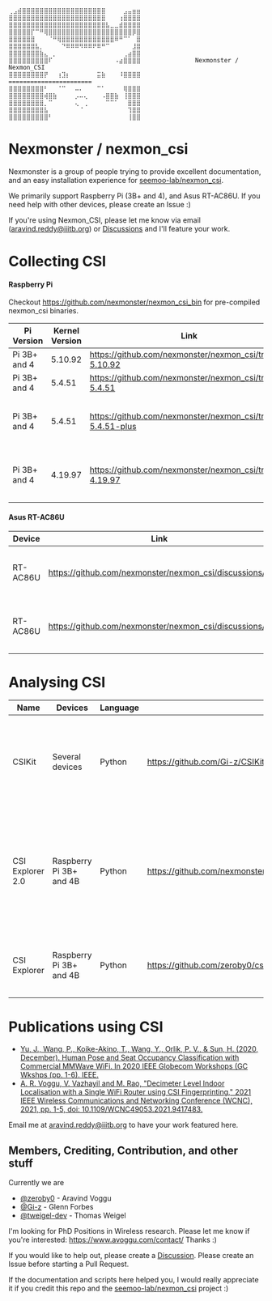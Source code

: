 ```
⢀⣠⣾⣿⣿⣿⣿⣿⣿⣿⣿⣿⣿⣿⣿⣿⣿⣿⣿⣿⣿⣿⠀⠀⠀⠀⣠⣤⣶⣶
⣿⣿⣿⣿⣿⣿⣿⣿⣿⣿⣿⣿⣿⣿⣿⣿⣿⣿⣿⣿⣿⣿⠀⠀⠀⢰⣿⣿⣿⣿
⣿⣿⣿⣿⣿⣿⣿⣿⣿⣿⣿⣿⣿⣿⣿⣿⣿⣿⣿⣿⣿⣿⣧⣀⣀⣾⣿⣿⣿⣿
⣿⣿⣿⣿⣿⡏⠉⠛⢿⣿⣿⣿⣿⣿⣿⣿⣿⣿⣿⣿⣿⣿⣿⣿⣿⣿⣿⣿⡿⣿
⣿⣿⣿⣿⣿⣿⠀⠀⠀⠈⠛⢿⣿⣿⣿⣿⣿⣿⣿⣿⣿⣿⣿⣿⠿⠛⠉⠁⠀⣿
⣿⣿⣿⣿⣿⣿⣧⡀⠀⠀⠀⠀⠙⠿⠿⠿⠻⠿⠿⠟⠿⠛⠉⠀⠀⠀⠀⠀⣸⣿
⣿⣿⣿⣿⣿⣿⣿⣷⣄⠀⡀⠀⠀⠀⠀⠀⠀⠀⠀⠀⠀⠀⠀⠀⠀⠀⢀⣴⣿⣿
⣿⣿⣿⣿⣿⣿⣿⣿⣿⠏⠀⠀⠀⠀⠀⠀⠀⠀⠀⠀⠀⠀⠀⠀⠠⣴⣿⣿⣿⣿               Nexmonster / Nexmon_CSI
⣿⣿⣿⣿⣿⣿⣿⣿⡟⠀⠀⢰⣹⡆⠀⠀⠀⠀⠀⠀⣭⣷⠀⠀⠀⠸⣿⣿⣿⣿               =======================
⣿⣿⣿⣿⣿⣿⣿⣿⠃⠀⠀⠈⠉⠀⠀⠤⠄⠀⠀⠀⠉⠁⠀⠀⠀⠀⢿⣿⣿⣿
⣿⣿⣿⣿⣿⣿⣿⣿⢾⣿⣷⠀⠀⠀⠀⡠⠤⢄⠀⠀⠀⠠⣿⣿⣷⠀⢸⣿⣿⣿
⣿⣿⣿⣿⣿⣿⣿⣿⡀⠉⠀⠀⠀⠀⠀⢄⠀⢀⠀⠀⠀⠀⠉⠉⠁⠀⠀⣿⣿⣿
⣿⣿⣿⣿⣿⣿⣿⣿⣧⠀⠀⠀⠀⠀⠀⠀⠈⠀⠀⠀⠀⠀⠀⠀⠀⠀⠀⢹⣿⣿
⣿⣿⣿⣿⣿⣿⣿⣿⣿⠃⠀⠀⠀⠀⠀⠀⠀⠀⠀⠀⠀⠀⠀⠀⠀⠀⠀⢸⣿⣿
```
# Nexmonster / nexmon_csi

Nexmonster is a group of people trying to provide excellent documentation, and an easy installation experience for [seemoo-lab/nexmon_csi](https://github.com/seemoo-lab/nexmon_csi).

We primarily support Raspberry Pi (3B+ and 4), and Asus RT-AC86U. If you need help with other devices, please create an Issue :)

If you're using Nexmon_CSI, please let me know via email (aravind.reddy@iiitb.org) or [Discussions](https://github.com/nexmonster/nexmon_csi/discussions) and I'll feature your work.

# Collecting CSI

#### Raspberry Pi

Checkout https://github.com/nexmonster/nexmon_csi_bin for pre-compiled nexmon_csi binaries.

Pi Version | Kernel Version | Link | Notes
---|---|---|---
Pi 3B+ and 4 | 5.10.92 | https://github.com/nexmonster/nexmon_csi/tree/pi-5.10.92 | This is the **recommended** version with RSSI and FC.
Pi 3B+ and 4 | 5.4.51  | https://github.com/nexmonster/nexmon_csi/tree/pi-5.4.51  | Uses the legacy 5.4.51 Kernel with old packet format.
Pi 3B+ and 4 | 5.4.51  | https://github.com/nexmonster/nexmon_csi/tree/pi-5.4.51-plus | Like 5.4.51, but includes more data like RSSI, Source and Destination Mac ID. Use https://github.com/zeroby0/csi-explorer to plot data.
Pi 3B+ and 4 | 4.19.97 | https://github.com/nexmonster/nexmon_csi/tree/pi-4.19.97 | Uses the legacy 4.19.97 Kernel. Use this if you're facing problems with other versions, or you need to use Kernel v4.19.97 for some reason.


#### Asus RT-AC86U

Device | Link | Notes
---|---|---
RT-AC86U | https://github.com/nexmonster/nexmon_csi/discussions/2 | Short and Quick guide using precompiled binaries
RT-AC86U | https://github.com/nexmonster/nexmon_csi/discussions/7 | Longer guide that shows how to compile from source


# Analysing CSI

Name | Devices | Language | Link | Notes 
---|---|---|---|---
CSIKit | Several devices | Python | https://github.com/Gi-z/CSIKit | A feature rich decoder supporting many input formats and sources
CSI Explorer 2.0 | Raspberry Pi 3B+ and 4B | Python | https://github.com/nexmonster/nexmon_csi/tree/feature/python/utils/python | CSI decoder and plotter optimised for speed. You can embed it into your scripts to read CSI and process it
CSI Explorer | Raspberry Pi 3B+ and 4B | Python | https://github.com/zeroby0/csi-explorer | CSI reader designed for 5.4.51-plus branch

# Publications using CSI


- [Yu, J., Wang, P., Koike-Akino, T., Wang, Y., Orlik, P. V., & Sun, H. (2020, December). Human Pose and Seat Occupancy Classification with Commercial MMWave WiFi. In 2020 IEEE Globecom Workshops (GC Wkshps (pp. 1-6). IEEE.](https://ieeexplore.ieee.org/document/9367535)
- [A. R. Voggu, V. Vazhayil and M. Rao, "Decimeter Level Indoor Localisation with a Single WiFi Router using CSI Fingerprinting," 2021 IEEE Wireless Communications and Networking Conference (WCNC), 2021, pp. 1-5, doi: 10.1109/WCNC49053.2021.9417483.](https://www.avoggu.com/papers/1570682474.pdf)

Email me at aravind.reddy@iiitb.org to have your work featured here.

## Members, Crediting, Contribution, and other stuff

Currently we are
* [@zeroby0](https://github.com/zeroby0) - Aravind Voggu
* [@Gi-z](https://github.com/Gi-z) - Glenn Forbes
* [@tweigel-dev](https://github.com/tweigel-dev) - Thomas Weigel

I'm looking for PhD Positions in Wireless research. Please let me know if you're interested: https://www.avoggu.com/contact/ Thanks :)

If you would like to help out, please create a [Discussion](https://github.com/nexmonster/nexmon_csi/discussions). Please create an Issue before starting a Pull Request.

If the documentation and scripts here helped you, I would really appreciate it if you credit this repo and the [seemoo-lab/nexmon_csi](https://github.com/seemoo-lab/nexmon_csi) project :)

